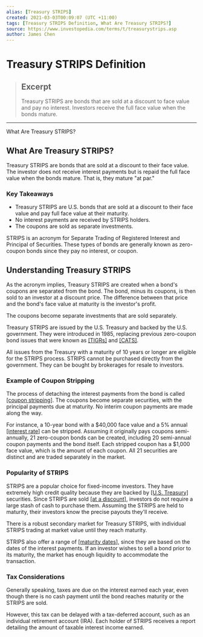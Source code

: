 ```yaml
---
alias: [Treasury STRIPS]
created: 2021-03-03T00:09:07 (UTC +11:00)
tags: [Treasury STRIPS Definition, What Are Treasury STRIPS?]
source: https://www.investopedia.com/terms/t/treasurystrips.asp
author: James Chen
---
```


# Treasury STRIPS Definition

> ## Excerpt
> Treasury STRIPS are bonds that are sold at a discount to face value and pay no interest. Investors receive the full face value when the bonds mature.

---

What Are Treasury STRIPS?
## What Are Treasury STRIPS?

Treasury STRIPS are bonds that are sold at a discount to their face value. The investor does not receive interest payments but is repaid the full face value when the bonds mature. That is, they mature "at par."

### Key Takeaways

-   Treasury STRIPS are U.S. bonds that are sold at a discount to their face value and pay full face value at their maturity.
-   No interest payments are received by STRIPS holders.
-   The coupons are sold as separate investments.

STRIPS is an acronym for Separate Trading of Registered Interest and Principal of Securities. These types of bonds are generally known as zero-coupon bonds since they pay no interest, or coupon.

## Understanding Treasury STRIPS

As the acronym implies, Treasury STRIPS are created when a bond's coupons are separated from the bond. The bond, minus its coupons, is then sold to an investor at a discount price. The difference between that price and the bond's face value at maturity is the investor's profit.

The coupons become separate investments that are sold separately.

Treasury STRIPS are issued by the U.S. Treasury and backed by the U.S. government. They were introduced in 1985, replacing previous zero-coupon bond issues that were known as [[TIGRs]](https://www.investopedia.com/terms/t/tigrs.asp) and [[CATS]](https://www.investopedia.com/terms/c/cats.asp).

All issues from the Treasury with a maturity of 10 years or longer are eligible for the STRIPS process. STRIPS cannot be purchased directly from the government. They can be bought by brokerages for resale to investors.

### Example of Coupon Stripping

The process of detaching the interest payments from the bond is called [[coupon stripping]](https://www.investopedia.com/terms/c/coupon-stripping.asp). The coupons become separate securities, with the principal payments due at maturity. No interim coupon payments are made along the way.

For instance, a 10-year bond with a $40,000 face value and a 5% annual [[interest rate]](https://www.investopedia.com/terms/i/interestrate.asp) can be stripped. Assuming it originally pays coupons semi-annually, 21 zero-coupon bonds can be created, including 20 semi-annual coupon payments and the bond itself. Each stripped coupon has a $1,000 face value, which is the amount of each coupon. All 21 securities are distinct and are traded separately in the market.

### Popularity of STRIPS

STRIPS are a popular choice for fixed-income investors. They have extremely high credit quality because they are backed by [[U.S. Treasury]](https://www.investopedia.com/terms/u/ustreasury.asp) securities. Since STRIPS are sold [[at a discount]](https://www.investopedia.com/terms/a/at-a-discount.asp), investors do not require a large stash of cash to purchase them. Assuming the STRIPS are held to maturity, their investors know the precise payouts they'll receive.

There is a robust secondary market for Treasury STRIPS, with individual STRIPS trading at market value until they reach maturity.

STRIPS also offer a range of [[maturity dates]](https://www.investopedia.com/terms/m/maturitydate.asp), since they are based on the dates of the interest payments. If an investor wishes to sell a bond prior to its maturity, the market has enough liquidity to accommodate the transaction.

### Tax Considerations

Generally speaking, taxes are due on the interest earned each year, even though there is no cash payment until the bond reaches maturity or the STRIPS are sold.

However, this tax can be delayed with a tax-deferred account, such as an individual retirement account (IRA). Each holder of STRIPS receives a report detailing the amount of taxable interest income earned.
